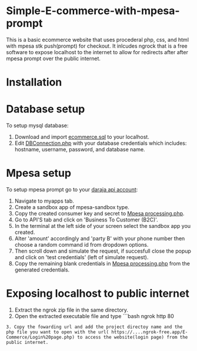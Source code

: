 # Simple-E-commerce-with-mpesa-prompt
This is a basic ecommerce website that uses procederal php, css, and html with mpesa stk push(prompt) for checkout. It inlcudes ngrock that is a free software to expose localhost to the internet to allow for redirects after after mpesa prompt over the public internet.

# Installation
#  Database setup
To setup mysql database:
1. Download and import [ecommerce.sql](/database/ecommerce.sql) to your localhost.
2. Edit [DBConnection.php](/DBConnection.php) with your database credentials which includes: hostname, username, password, and database name.

#  Mpesa setup
To setup mpesa prompt go to your [daraja api account](https://developer.safaricom.co.ke/):
1. Navigate to myapps tab.
2. Create a sandbox app of mpesa-sandbox type.
3. Copy the created consumer key and secret to [Mpesa processing.php](/Mpesa%20processing.php).
4. Go to API'S tab and click on 'Business To Customer (B2C)'.
5. In the terminal at the left side of your screen select the sandbox app you created.
6. Alter 'amount' accordingly and 'party B' with your phone number then choose a random command id from dropdown options.
7. Then scroll down and simulate the request, if succesfull close the popup and click on 'test credentials' (left of simulate request).
8. Copy the remaining blank credentials in [Mpesa processing.php](/Mpesa%20processing.php) from the generated credentials.

#  Exposing localhost to public internet
1. Extract the ngrok zip file in the same directory.
2. Open the extracted executable file and type ```bash
ngrok http 80
```.
3. Copy the fowarding url and add the project directoy name and the php file you want to open with the url( https://....ngrok-free.app/E-Commerce/Login%20page.php) to access the website(login page) from the public internet.
